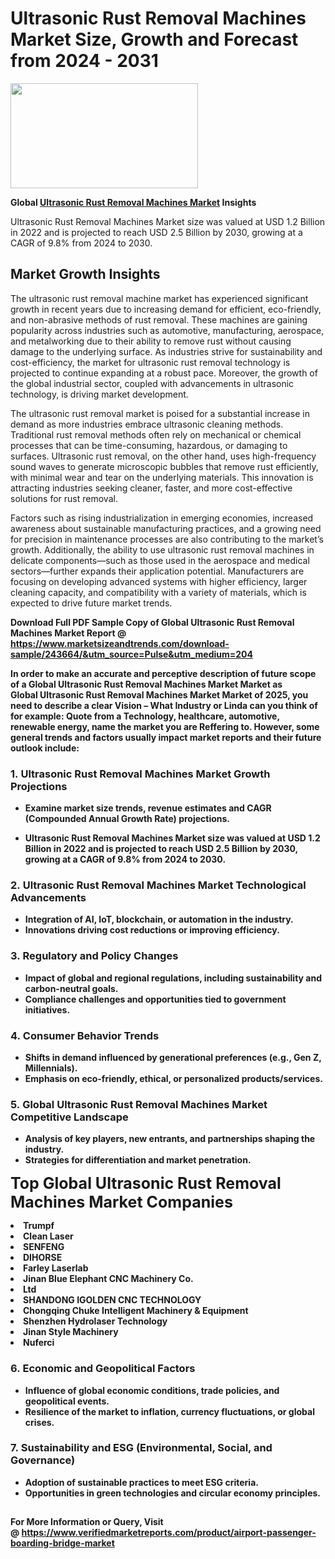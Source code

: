 <H1>Ultrasonic Rust Removal Machines Market Size, Growth and Forecast from 2024 - 2031</H1><img class="aligncenter size-medium wp-image-584254" src="https://thirdeyenews.in/wp-content/uploads/2024/09/Global-Market-Research-300x168.jpeg" alt="" width="300" height="168" /><p><strong>Global&nbsp;<a href="https://www.marketsizeandtrends.com/download-sample/243664/&amp;utm_source=Pulse&amp;utm_medium=204">Ultrasonic Rust Removal Machines Market</a> Insights</strong></p><p>Ultrasonic Rust Removal Machines Market size was valued at USD 1.2 Billion in 2022 and is projected to reach USD 2.5 Billion by 2030, growing at a CAGR of 9.8% from 2024 to 2030.</p><p><h2>Market Growth Insights</h2> <p>The ultrasonic rust removal machine market has experienced significant growth in recent years due to increasing demand for efficient, eco-friendly, and non-abrasive methods of rust removal. These machines are gaining popularity across industries such as automotive, manufacturing, aerospace, and metalworking due to their ability to remove rust without causing damage to the underlying surface. As industries strive for sustainability and cost-efficiency, the market for ultrasonic rust removal technology is projected to continue expanding at a robust pace. Moreover, the growth of the global industrial sector, coupled with advancements in ultrasonic technology, is driving market development.</p> <p><strong></strong></p> <p>The ultrasonic rust removal market is poised for a substantial increase in demand as more industries embrace ultrasonic cleaning methods. Traditional rust removal methods often rely on mechanical or chemical processes that can be time-consuming, hazardous, or damaging to surfaces. Ultrasonic rust removal, on the other hand, uses high-frequency sound waves to generate microscopic bubbles that remove rust efficiently, with minimal wear and tear on the underlying materials. This innovation is attracting industries seeking cleaner, faster, and more cost-effective solutions for rust removal.</p> <p>Factors such as rising industrialization in emerging economies, increased awareness about sustainable manufacturing practices, and a growing need for precision in maintenance processes are also contributing to the market’s growth. Additionally, the ability to use ultrasonic rust removal machines in delicate components—such as those used in the aerospace and medical sectors—further expands their application potential. Manufacturers are focusing on developing advanced systems with higher efficiency, larger cleaning capacity, and compatibility with a variety of materials, which is expected to drive future market trends.</p> <p><strong></p><p><span class=""><strong>Download Full PDF Sample Copy of Global Ultrasonic Rust Removal Machines Market Report</strong> @ <a href="https://www.marketsizeandtrends.com/download-sample/243664/&amp;utm_source=Pulse&amp;utm_medium=204" target="_blank">https://www.marketsizeandtrends.com/download-sample/243664/&amp;utm_source=Pulse&amp;utm_medium=204</a></span></p><p>In order to make an accurate and perceptive description of future scope of a Global&nbsp;Ultrasonic Rust Removal Machines Market Market as Global&nbsp;Ultrasonic Rust Removal Machines Market Market of 2025, you need to describe a clear Vision &ndash; What Industry or Linda can you think of for example: Quote from a Technology, healthcare, automotive, renewable energy, name the market you are Reffering to. However, some general trends and factors usually impact market reports and their future outlook include:</p><h3>1.&nbsp;<strong>Ultrasonic Rust Removal Machines Market Growth Projections</strong></h3><ul><li>Examine market size trends, revenue estimates and CAGR (Compounded Annual Growth Rate) projections.</li><li><p>Ultrasonic Rust Removal Machines Market size was valued at USD 1.2 Billion in 2022 and is projected to reach USD 2.5 Billion by 2030, growing at a CAGR of 9.8% from 2024 to 2030.</p></li></ul><h3>2.&nbsp;<strong>Ultrasonic Rust Removal Machines Market Technological Advancements</strong></h3><ul><li>Integration of AI, IoT, blockchain, or automation in the industry.</li><li>Innovations driving cost reductions or improving efficiency.</li></ul><h3>3.&nbsp;<strong>Regulatory and Policy Changes</strong></h3><ul><li>Impact of global and regional regulations, including sustainability and carbon-neutral goals.</li><li>Compliance challenges and opportunities tied to government initiatives.</li></ul><h3>4.&nbsp;<strong>Consumer Behavior Trends</strong></h3><ul><li>Shifts in demand influenced by generational preferences (e.g., Gen Z, Millennials).</li><li>Emphasis on eco-friendly, ethical, or personalized products/services.</li></ul><h3>5.&nbsp;<strong>Global Ultrasonic Rust Removal Machines Market Competitive Landscape</strong></h3><ul><li>Analysis of key players, new entrants, and partnerships shaping the industry.</li><li>Strategies for differentiation and market penetration.</li></ul><p data-pm-slice="1 1 []"><span style="color: inherit; font-family: inherit; font-size: 25px;">Top Global Ultrasonic Rust Removal Machines Market Companies</span></p><div class="" data-test-id=""><p><li>Trumpf</li><li> Clean Laser</li><li> SENFENG</li><li> DIHORSE</li><li> Farley Laserlab</li><li> Jinan Blue Elephant CNC Machinery Co.</li><li>Ltd</li><li> SHANDONG IGOLDEN CNC TECHNOLOGY</li><li> Chongqing Chuke Intelligent Machinery & Equipment</li><li> Shenzhen Hydrolaser Technology</li><li> Jinan Style Machinery</li><li> Nuferci</li></p></div><h3>6.&nbsp;<strong>Economic and Geopolitical Factors</strong></h3><ul><li>Influence of global economic conditions, trade policies, and geopolitical events.</li><li>Resilience of the market to inflation, currency fluctuations, or global crises.</li></ul><h3>7.&nbsp;<strong>Sustainability and ESG (Environmental, Social, and Governance)</strong></h3><ul><li>Adoption of sustainable practices to meet ESG criteria.</li><li>Opportunities in green technologies and circular economy principles.</li></ul><h2><strong style="font-size: 14px;">For More Information or Query, Visit @&nbsp;</strong><a style="background-color: #ffffff; font-size: 14px;" href="https://www.marketsizeandtrends.com/report/ultrasonic-rust-removal-machines-market/" target="_blank">https://www.verifiedmarketreports.com/product/airport-passenger-boarding-bridge-market</a></h2>
